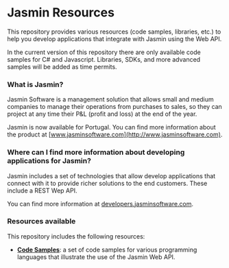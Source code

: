 # Jasmin Resources

This repository provides various resources (code samples, libraries, etc.) to help you develop applications that integrate with
Jasmin using the Web API.

In the current version of this repository there are only available code samples for C# and Javascript. Libraries, SDKs, and more advanced
samples will be added as time permits.

### What is Jasmin?

Jasmin Software is a management solution that allows small and medium companies to manage their operations from purchases to sales, so they can
project at any time their P&L (profit and loss) at the end of the year.

Jasmin is now available for Portugal. You can find more information about the product at [www.jasminsoftware.com](http://www.jasminsoftware.com).

### Where can I find more information about developing applications for Jasmin?

Jasmin includes a set of technologies that allow develop applications that connect with it to provide richer solutions to the end customers. These
include a REST Wep API.

You can find more information at [developers.jasminsoftware.com](http://developers.jasminsoftware.com).

### Resources available

This repository includes the following resources:

- [**Code Samples**](code-samples): a set of code samples for various programming languages that illustrate the use of the Jasmin Web API.